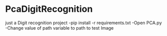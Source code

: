 # PcaDigitRecognition
just a Digit recognition project
-pip install -r requirements.txt
-Open PCA.py
-Change value of path variable to path to test Image
